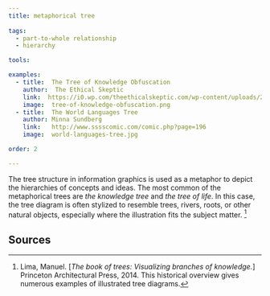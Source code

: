 ```yaml
---
title: metaphorical tree
  
tags:
  - part-to-whole relationship
  - hierarchy

tools:

examples:
  - title:  The Tree of Knowledge Obfuscation
    author:  The Ethical Skeptic
    link:  https://i0.wp.com/theethicalskeptic.com/wp-content/uploads/2017/07/Tree-of-Knowledge-Obfuscation.png?ssl=1
    image:  tree-of-knowledge-obfuscation.png
  - title:  The World Languages Tree
    author: Minna Sundberg
    link:   http://www.sssscomic.com/comic.php?page=196
    image:  world-languages-tree.jpg

order: 2

---
```


The tree structure in information graphics is used as a metaphor to depict the hierarchies of concepts and ideas. The most common of the metaphorical trees are *the knowledge tree* and *the tree of life*. In this case, the tree diagram is often stylized to resemble trees, rivers, roots, or other natural objects, especially where the illustration fits the subject matter. [^lima]

<!--more-->

## Sources
[^lima]: Lima, Manuel. [*The book of trees: Visualizing branches of knowledge.*] Princeton Architectural Press, 2014. This historical overview gives numerous examples of illustrated tree diagrams.

